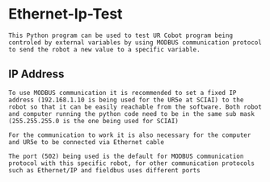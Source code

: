 # Ethernet-Ip-Test
    This Python program can be used to test UR Cobot program being controled by external variables by using MODBUS communication protocol to send the robot a new value to a specific variable.

## IP Address
    To use MODBUS communication it is recommended to set a fixed IP address (192.168.1.10 is being used for the UR5e at SCIAI) to the robot so that it can be easily reachable from the software. Both robot and computer running the python code need to be in the same sub mask (255.255.255.0 is the one being used for SCIAI)

    For the communication to work it is also necessary for the computer and UR5e to be connected via Ethernet cable

    The port (502) being used is the default for MODBUS communication protocol with this specific robot, for other communication protocols such as Ethernet/IP and fieldbus uses different ports